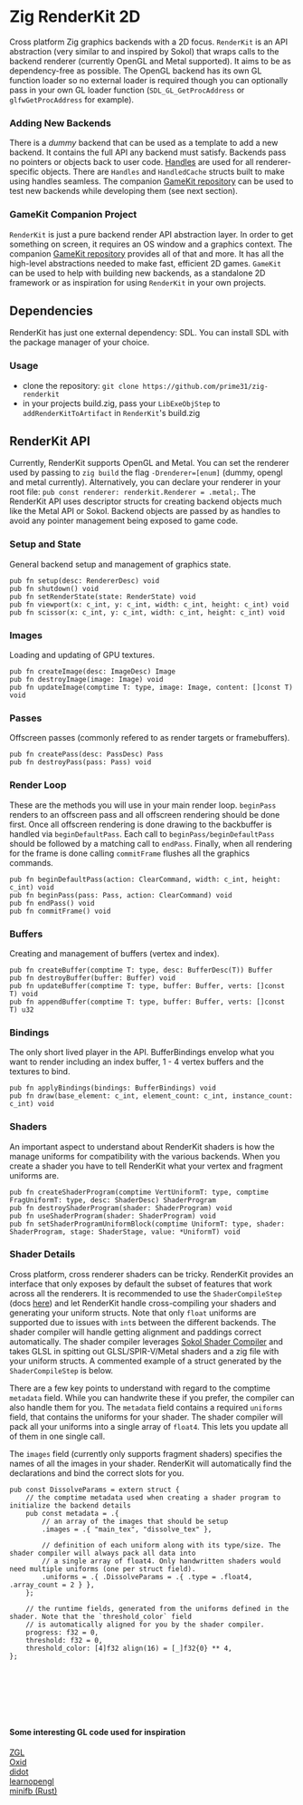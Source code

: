 # Zig RenderKit 2D
Cross platform Zig graphics backends with a 2D focus. `RenderKit` is an API abstraction (very similar to and inspired by Sokol) that wraps calls to the backend renderer (currently OpenGL and Metal supported). It aims to be as dependency-free as possible. The OpenGL backend has its own GL function loader so no external loader is required though you can optionally pass in your own GL loader function (`SDL_GL_GetProcAddress` or `glfwGetProcAddress` for example).


### Adding New Backends
There is a _dummy_ backend that can be used as a template to add a new backend. It contains the full API any backend must satisfy. Backends pass no pointers or objects back to user code. [Handles](https://floooh.github.io/2018/06/17/handles-vs-pointers.html) are used for all renderer-specific objects. There are `Handles` and `HandledCache` structs built to make using handles seamless. The companion [GameKit repository](https://github.com/prime31/zig-gamekit) can be used to test new backends while developing them (see next section).


### GameKit Companion Project
`RenderKit` is just a pure backend render API abstraction layer. In order to get something on screen, it requires an OS window and a graphics context. The companion [GameKit repository](https://github.com/prime31/zig-gamekit) provides all of that and more. It has all the high-level abstractions needed to make fast, efficient 2D games. `GameKit` can be used to help with building new backends, as a standalone 2D framework or as inspiration for using `RenderKit` in your own projects.


## Dependencies
RenderKit has just one external dependency: SDL. You can install SDL with the package manager of your choice.


### Usage
- clone the repository: `git clone https://github.com/prime31/zig-renderkit`
- in your projects build.zig, pass your `LibExeObjStep` to `addRenderKitToArtifact` in `RenderKit`'s build.zig


## RenderKit API
Currently, RenderKit supports OpenGL and Metal. You can set the renderer used by passing to `zig build` the flag `-Drenderer=[enum]` (dummy, opengl and metal currently). Alternatively, you can declare your renderer in your root file: `pub const renderer: renderkit.Renderer = .metal;`. The RenderKit API uses descriptor structs for creating backend objects much like the Metal API or Sokol. Backend objects are passed by as handles to avoid any pointer management being exposed to game code.

### Setup and State
General backend setup and management of graphics state.

`pub fn setup(desc: RendererDesc) void`<br>
`pub fn shutdown() void`<br>
`pub fn setRenderState(state: RenderState) void`<br>
`pub fn viewport(x: c_int, y: c_int, width: c_int, height: c_int) void`<br>
`pub fn scissor(x: c_int, y: c_int, width: c_int, height: c_int) void`


### Images
Loading and updating of GPU textures.

`pub fn createImage(desc: ImageDesc) Image`<br>
`pub fn destroyImage(image: Image) void`<br>
`pub fn updateImage(comptime T: type, image: Image, content: []const T) void`


### Passes
Offscreen passes (commonly refered to as render targets or framebuffers).

`pub fn createPass(desc: PassDesc) Pass`<br>
`pub fn destroyPass(pass: Pass) void`


### Render Loop
These are the methods you will use in your main render loop. `beginPass` renders to an offscreen pass and all offscreen rendering should be done first. Once all offscreen rendering is done drawing to the backbuffer is handled via `beginDefaultPass`. Each call to `beginPass/beginDefaultPass` should be followed by a matching call to `endPass`. Finally, when all rendering for the frame is done calling `commitFrame` flushes all the graphics commands.

`pub fn beginDefaultPass(action: ClearCommand, width: c_int, height: c_int) void`<br>
`pub fn beginPass(pass: Pass, action: ClearCommand) void`<br>
`pub fn endPass() void`<br>
`pub fn commitFrame() void`


### Buffers
Creating and management of buffers (vertex and index).

`pub fn createBuffer(comptime T: type, desc: BufferDesc(T)) Buffer`<br>
`pub fn destroyBuffer(buffer: Buffer) void`<br>
`pub fn updateBuffer(comptime T: type, buffer: Buffer, verts: []const T) void`<br>
`pub fn appendBuffer(comptime T: type, buffer: Buffer, verts: []const T) u32`


### Bindings
The only short lived player in the API. BufferBindings envelop what you want to render including an index buffer, 1 - 4 vertex buffers and the textures to bind.

`pub fn applyBindings(bindings: BufferBindings) void`<br>
`pub fn draw(base_element: c_int, element_count: c_int, instance_count: c_int) void`


### Shaders
An important aspect to understand about RenderKit shaders is how the manage uniforms for compatibility with the various backends. When you create a shader you have to tell RenderKit what your vertex and fragment uniforms are.

`pub fn createShaderProgram(comptime VertUniformT: type, comptime FragUniformT: type, desc: ShaderDesc) ShaderProgram`<br>
`pub fn destroyShaderProgram(shader: ShaderProgram) void`<br>
`pub fn useShaderProgram(shader: ShaderProgram) void`<br>
`pub fn setShaderProgramUniformBlock(comptime UniformT: type, shader: ShaderProgram, stage: ShaderStage, value: *UniformT) void`


### Shader Details
Cross platform, cross renderer shaders can be tricky. RenderKit provides an interface that only exposes by default the subset of features that work across all the renderers. It is recommended to use the `ShaderCompileStep` (docs [here](shader_compiler/README.md)) and let RenderKit handle cross-compiling your shaders and generating your uniform structs. Note that only `float` uniforms are supported due to issues with `int`s between the different backends. The shader compiler will handle getting alignment and paddings correct automatically. The shader compiler leverages [Sokol Shader Compiler](https://github.com/floooh/sokol-tools/blob/master/docs/sokol-shdc.md) and takes GLSL in spitting out GLSL/SPIR-V/Metal shaders and a zig file with your uniform structs. A commented example of a struct generated by the `ShaderCompileStep` is below.

There are a few key points to understand with regard to the comptime `metadata` field. While you can handwrite these if you prefer, the compiler can also handle them for you. The `metadata` field contains a required `uniforms` field, that contains the uniforms for your shader. The shader compiler will pack all your uniforms into a single array of `float4`. This lets you update all of them in one single call.

The `images` field (currently only supports fragment shaders) specifies the names of all the images in your shader. RenderKit will automatically find the declarations and bind the correct slots for you.

```zig
pub const DissolveParams = extern struct {
    // the comptime metadata used when creating a shader program to initialize the backend details
    pub const metadata = .{
        // an array of the images that should be setup
        .images = .{ "main_tex", "dissolve_tex" },

        // definition of each uniform along with its type/size. The shader compiler will always pack all data into
        // a single array of float4. Only handwritten shaders would need multiple uniforms (one per struct field).
        .uniforms = .{ .DissolveParams = .{ .type = .float4, .array_count = 2 } },
    };

    // the runtime fields, generated from the uniforms defined in the shader. Note that the `threshold_color` field
    // is automatically aligned for you by the shader compiler.
    progress: f32 = 0,
    threshold: f32 = 0,
    threshold_color: [4]f32 align(16) = [_]f32{0} ** 4,
};
```


<br/><br/><br/><br/><br/>

#### Some interesting GL code used for inspiration

[ZGL](https://github.com/ziglibs/zgl/blob/master/zgl.zig)<br/>
[Oxid](https://github.com/dbandstra/oxid/blob/master/lib/gl.zig)<br/>
[didot](https://github.com/zenith391/didot)<br/>
[learnopengl](https://github.com/cshenton/learnopengl)<br/>
[minifb (Rust)](https://github.com/emoon/rust_minifb)<br/>

